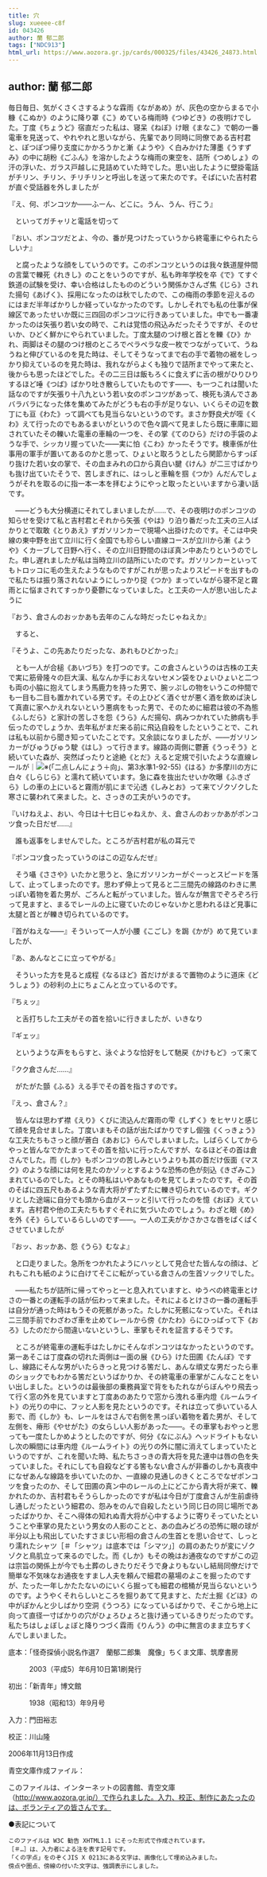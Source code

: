 ```yaml
---
title: 穴
slug: xueeee-c8f
id: 043426
author: 蘭 郁二郎
tags: ["NDC913"]
html_url: https://www.aozora.gr.jp/cards/000325/files/43426_24873.html
---
```


## author: 蘭 郁二郎

毎日毎日、気がくさくさするような霖雨《ながあめ》が、灰色の空からまるで小糠《こぬか》のように降り罩《こ》めている梅雨時《つゆどき》の夜明けでした。丁度《ちょうど》宿直だった私は、寝呆《ねぼ》け眼《まなこ》で朝の一番電車を見送って、やれやれと思いながら、先輩であり同時に同僚である吉村君と、ぽつぽつ帰り支度にかかろうかと漸《ようや》く白みかけた薄墨《うすずみ》の中に胡粉《ごふん》を溶かしたような梅雨の東空を、詰所《つめしょ》の汗の浮いた、ガラス戸越しに見詰めていた時でした。思い出したように壁掛電話がチリン、チリン、チリチリンと呼出しを送って来たのです。そばにいた吉村君が直ぐ受話器を外しましたが

『え、何、ポンコツか――ふーん、どこに。うん、うん、行こう』

　といってガチャリと電話を切って

『おい、ポンコツだとよ、今の、番が見つけたっていうから終電車にやられたらしいナ』

　と腐ったような顔をしていうのです。このポンコツというのは我々鉄道屋仲間の言葉で轢死《れきし》のことをいうのですが、私も昨年学校を卒《で》てすぐ鉄道の試験を受け、幸い合格はしたもののどういう関係かさんざ焦《じら》された揚句《あげく》、採用になったのは秋でしたので、この梅雨の季節を迎えるのにはまだ半年ばかりしか経っていなかったのです。しかしそれでも私の仕事が保線区であったせいか既に三四回のポンコツに行きあっていました。中でも一番凄かったのは矢張り若い女の時で、これは覚悟の飛込みだったそうですが、そのせいか、ひどく鮮かにやられていました。丁度太腿のつけ根と首とを轢《ひ》かれ、両脚はその腿のつけ根のところでペラペラな皮一枚でつながっていて、うねうねと伸びているのを見た時は、そしてそうなってまで右の手で着物の裾をしっかり抑えているのを見た時は、我れながらよくも独りで詰所までやって来たと、後からも思ったほどでした。その二三日は飯もろくに食えずに舌の根がひりひりするほど唾《つば》ばかり吐き散らしていたものです――、も一つこれは聞いた話なのですが矢張り十八九という若い女のポンコツがあって、検死も済んでさあバラバラになった体を集めてみたがどうも右の手が足りない、いくらその辺を数丁にも亘《わた》って調べても見当らないというのです。まさか野良犬が咥《くわ》えて行ったのでもあるまいがというので色々調べて見ましたら既に車庫に廻されていたその轢いた電車の車輪の一つを、その掌《てのひら》だけの手袋のような手で、シッカリ握っていた――実に怕《こわ》かったそうです。検車係が仕事用の軍手が置いてあるのかと思って、ひょいと取ろうとしたら関節からすっぽり抜けた若い女の掌で、その血まみれの口から真白い腱《けん》が二三寸ばかりも抜け出ていたそうで、苦しまぎれに、はっしと車輪を掴《つか》んだんでしょうがそれを取るのに指一本一本を拝むようにやっと取ったといいますから凄い話です。

　――どうも大分横道にそれてしまいましたが……で、その夜明けのポンコツの知らせを受けて私と吉村君とそれから矢張《やは》り泊り番だった工夫の三人ばかりとで取敢《とりあえ》ずガソリンカーで現場へ出掛けたのです。そこは中央線の東中野を出て立川に行く全国でも珍らしい直線コースが立川から漸《ようや》くカーブして日野へ行く、その立川日野間のほぼ真ン中あたりというのでした。申し遅れましたが私は当時立川の詰所にいたのです。ガソリンカーといってもトロッコに毛の生えたようなものですがこれが思ったよりスピードを出すもので私たちは振り落されないようにしっかり捉《つか》まっていながら寝不足と霧雨とに悩まされてすっかり憂鬱になっていました。と工夫の一人が思い出したように

『おう、倉さんのおッかあも去年のこんな時だったじゃねえか』

　すると、

『そうよ、この先あたりだったな、あれもひどかった』

　とも一人が合槌《あいづち》を打つのです。この倉さんというのは古株の工夫で実に筋骨隆々の巨大漢、私なんか手におえないセメン袋をひょいひょいと二つも両の小脇に抱えてしまう馬鹿力を持った男で、腕ッぷしの物をいうこの仲間でも一目も二目も置かれている男です。その上ひどく酒ぐせが悪く酒を飲めば決して真直に家へかえれないという悪病をもった男で、そのために細君は彼の不為態《ふしだら》と家計の苦しさを怨《うら》んだ揚句、病みつかれていた肺病も手伝ったのでしょうか、去年私がまだ来る前に飛込自殺をしたということで、これは私も以前から聞き知っていたことです。又余談になりましたが、――ガソリンカーがびゅうびゅう駛《はし》って行きます。線路の両側に鬱蒼《うっそう》と続いていた森が、突然ぱったりと途絶《とだ》えると定規で引いたような直線レールが｜![※(「二点しんにょう＋向」、第3水準1-92-55)](https://www.aozora.gr.jp/cards/000325/files/../../../gaiji/1-92/1-92-55.png)《はる》か多摩川の方に白々《しらじら》と濡れて続いています。急に森を抜出たせいか吹曝《ふきざら》しの車の上にいると霧雨が肌にまで沁透《しみとお》って来てゾクゾクした寒さに襲われて来ました。と、さっきの工夫がいうのです。

『いけねえよ、おい、今日は十七日じゃねえか、え、倉さんのおッかあがポンコツ食った日だぜ……』

　誰も返事をしませんでした。ところが吉村君が私の耳元で

『ポンコツ食ったっていうのはこの辺なんだぜ』

　そう囁《ささや》いたかと思うと、急にガソリンカーがぐーっとスピードを落して、止ってしまったのです。思わず伸上って見ると二三間先の線路のわきに黒っぽい着物を着た男が、ごろんと転がっていました。皆んなが無言でぞろぞろ行って見ますと、まるでレールの上に寝ていたのじゃないかと思われるほど見事に太腿と首とが轢き切られているのです。

『首がねえな――』そういって一人が小腰《こごし》を跼《かが》めて見ていましたが、

『あ、あんなとこに立ってやがる』

　そういった方を見ると成程《なるほど》首だけがまるで置物のように道床《どうしょう》の砂利の上にちょこんと立っているのです。

『ちぇッ』

　と舌打ちした工夫がその首を拾いに行きましたが、いきなり

『ギェッ』

　というような声をもらすと、泳ぐような恰好をして馳戻《かけもど》って来て

『クク倉さんだ……』

　がたがた顫《ふる》える手でその首を指さすのです。

『えっ、倉さん？』

　皆んなは思わず襟《えり》くびに流込んだ霧雨の雫《しずく》をヒヤリと感じて顔を見合せました。丁度いまもその話が出たばかりですし倔強《くっきょう》な工夫たちもさっと顔が蒼白《あおじ》らんでしまいました。しばらくしてからやっと皆んなでかたまってその首を拾いに行ったんですが、なるほどその首は倉さんでした。而《しか》もポンコツの苦しみというよりも其の首だけ仮面《マスク》のような顔には何を見たのかゾッとするような恐怖の色が刻込《きざみこ》まれているのでした。とその時私はいやあなものを見てしまったのです。その首のそばに四五尺もあるような青大将がずたずたに轢き切られているのです。ギクリとした途端に自分でも頭から血がスーッと引いて行ったのを憶《おぼ》えています。吉村君や他の工夫たちもすぐそれに気づいたのでしょう。わざと眼《め》を外《そ》らしているらしいのです――。一人の工夫がかさかさな唇をぱくぱくさせていましたが

『おッ、おッかあ、怨《うら》むなよ』

　と口走りました。急所をつかれたようにハッとして見合せた皆んなの顔は、どれもこれも紙のように白けてそこに転がっている倉さんの生首ソックリでした。

　――私たちが詰所に帰ってやっと一と息入れていますと、ゆうべの終電車とけさの一番との運転手の話が伝わって来ました。それによるとけさの一番の運転手は自分が通った時はもうその死骸があった。たしかに死骸になっていた。それは二三間手前でわざわざ車を止めてレールから傍《かたわ》らにひっぱって下《おろ》したのだから間違いないというし、車掌もそれを証言するそうです。

　ところが終電車の運転手はたしかにそんなポンコツはなかったというのです。第一あそこは丁度森の切れた両側は一面の展《ひら》けた田圃《たんぼ》ですし、線路にそんな男がいたらきっと見つける筈だし、あんな頑丈な男だったら車のショックでもわかる筈だというばかりか、その終電車の車掌がこんなことをいい出しました。というのは最後部の乗務員室で背をもたれながらぼんやり飛去って行く窓の外を見ていますと丁度あのあたりで窓から洩れる車内燈《ルームライト》の光りの中に、フッと人影を見たというのです。それは立って歩いている人影で、而《しか》も、レールをはさんで右側を黒っぽい着物を着た男が、そして左側を、瘠形《やせがた》の女らしい人影があった――。その車掌もおやっと思っても一度たしかめようとしたのですが、何分《なにぶん》ヘッドライトもないし次の瞬間には車内燈《ルームライト》の光りの外に闇に消えてしまっていたというのですが、これを聞いた時、私たちさっきの青大将を見た連中は唇の色を失っていました。それにしても自殺などする筈もない倉さんが非番のしかも真夜中になぜあんな線路を歩いていたのか、一直線の見通しのきくところでなぜポンコツを食ったのか、そして田圃の真ン中のレールの上にどこから青大将が来て、轢かれたのか、吉村君もそうらしかったのですが私は今日が丁度倉さんが生前虐待し通しだったという細君の、怨みをのんで自殺したという同じ日の同じ場所であったばかりか、そこへ得体の知れぬ青大将が心中するように寄りそっていたということや車掌の見たという男女の人影のことと、あの血みどろの恐怖に眼の球が半分以上も飛出していたすさまじい形相の倉さんの生首とを思い合せて、しっとり濡れたシャツ［＃「シャツ」は底本では「シマツ」］の肩のあたりが変にゾクゾクと鳥肌立って来るのでした。而《しか》もその晩はお通夜なのですがこの辺は宗旨の関係上が今でも土葬のしきたりだそうで身よりもないし結局同僚だけで簡単な不気味なお通夜をすまし人夫を頼んで細君の墓場のよこを掘ったのですが、たった一年しかたたないのにいくら掘っても細君の棺桶が見当らないというのです。ようやくそれらしいところを掘りあてて見ますと、ただ土掘《どほ》の中がぽかんと少しばかり空洞《うつろ》になっているばかりで、そこから地上に向って直径一寸ばかりの穴がひょろひょろと抜け通っているきりだったのです。私たちはしょぼしょぼと降りつづく霖雨《りんう》の中に無言のまま立ちすくんでしまいました。













底本：「怪奇探偵小説名作選7　蘭郁二郎集　魔像」ちくま文庫、筑摩書房


　　　2003（平成5）年6月10日第1刷発行

初出：「新青年」博文館

　　　1938（昭和13）年9月号

入力：門田裕志

校正：川山隆

2006年11月13日作成

青空文庫作成ファイル：

このファイルは、インターネットの図書館、青空文庫（http://www.aozora.gr.jp/）で作られました。入力、校正、制作にあたったのは、ボランティアの皆さんです。











●表記について


	このファイルは W3C 勧告 XHTML1.1 にそった形式で作成されています。
	［＃…］は、入力者による注を表す記号です。
	「くの字点」をのぞくJIS X 0213にある文字は、画像化して埋め込みました。
	傍点や圏点、傍線の付いた文字は、強調表示にしました。